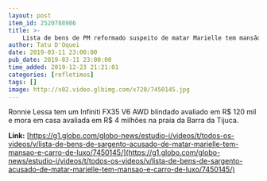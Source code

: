 ```yaml
---
layout: post
item_id: 2520788986
title: >-
    Lista de bens de PM reformado suspeito de matar Marielle tem mansão e carro de luxo
author: Tatu D'Oquei
date: 2019-03-11 23:00:00
pub_date: 2019-03-11 23:00:00
time_added: 2019-12-23 21:21:01
categories: [refletimos]
tags: []
image: http://s02.video.glbimg.com/x720/7450145.jpg
---
```


Ronnie Lessa tem um Infiniti FX35 V6 AWD blindado avaliado em R$ 120 mil e mora em casa avaliada em R$ 4 milhões na praia da Barra da Tijuca.

**Link:** [https://g1.globo.com/globo-news/estudio-i/videos/t/todos-os-videos/v/lista-de-bens-de-sargento-acusado-de-matar-marielle-tem-mansao-e-carro-de-luxo/7450145/](https://g1.globo.com/globo-news/estudio-i/videos/t/todos-os-videos/v/lista-de-bens-de-sargento-acusado-de-matar-marielle-tem-mansao-e-carro-de-luxo/7450145/)

